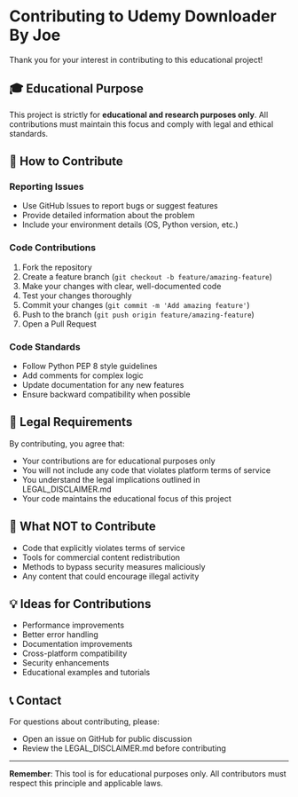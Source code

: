 # Contributing to Udemy Downloader By Joe

Thank you for your interest in contributing to this educational project! 

## 🎓 Educational Purpose

This project is strictly for **educational and research purposes only**. All contributions must maintain this focus and comply with legal and ethical standards.

## 🔧 How to Contribute

### Reporting Issues
- Use GitHub Issues to report bugs or suggest features
- Provide detailed information about the problem
- Include your environment details (OS, Python version, etc.)

### Code Contributions
1. Fork the repository
2. Create a feature branch (`git checkout -b feature/amazing-feature`)
3. Make your changes with clear, well-documented code
4. Test your changes thoroughly
5. Commit your changes (`git commit -m 'Add amazing feature'`)
6. Push to the branch (`git push origin feature/amazing-feature`)
7. Open a Pull Request

### Code Standards
- Follow Python PEP 8 style guidelines
- Add comments for complex logic
- Update documentation for any new features
- Ensure backward compatibility when possible

## 📝 Legal Requirements

By contributing, you agree that:
- Your contributions are for educational purposes only
- You will not include any code that violates platform terms of service
- You understand the legal implications outlined in LEGAL_DISCLAIMER.md
- Your code maintains the educational focus of this project

## 🚫 What NOT to Contribute

- Code that explicitly violates terms of service
- Tools for commercial content redistribution
- Methods to bypass security measures maliciously
- Any content that could encourage illegal activity

## 💡 Ideas for Contributions

- Performance improvements
- Better error handling
- Documentation improvements
- Cross-platform compatibility
- Security enhancements
- Educational examples and tutorials

## 📞 Contact

For questions about contributing, please:
- Open an issue on GitHub for public discussion
- Review the LEGAL_DISCLAIMER.md before contributing

---

**Remember**: This tool is for educational purposes only. All contributors must respect this principle and applicable laws. 